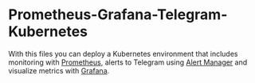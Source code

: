 # Prometheus-Grafana-Telegram-Kubernetes

With this files you can deploy a Kubernetes environment that includes monitoring with [Prometheus](https://github.com/prometheus/prometheus), alerts to Telegram using [Alert Manager](https://github.com/prometheus/alertmanager) and visualize metrics with [Grafana](https://github.com/grafana/grafana).

